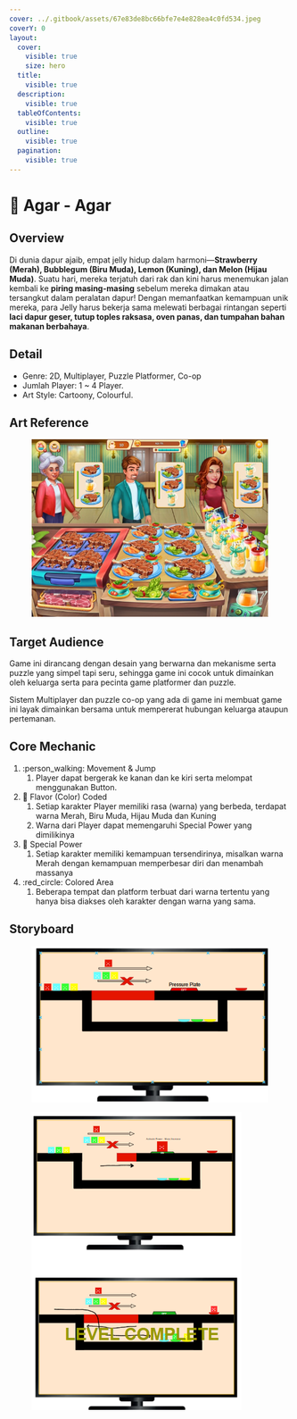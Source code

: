 ```yaml
---
cover: ../.gitbook/assets/67e83de8bc66bfe7e4e828ea4c0fd534.jpeg
coverY: 0
layout:
  cover:
    visible: true
    size: hero
  title:
    visible: true
  description:
    visible: true
  tableOfContents:
    visible: true
  outline:
    visible: true
  pagination:
    visible: true
---
```


# 🍮 Agar - Agar

## Overview

Di dunia dapur ajaib, empat jelly hidup dalam harmoni—**Strawberry (Merah), Bubblegum (Biru Muda), Lemon (Kuning), dan Melon (Hijau Muda)**. Suatu hari, mereka terjatuh dari rak dan kini harus menemukan jalan kembali ke **piring masing-masing** sebelum mereka dimakan atau tersangkut dalam peralatan dapur! Dengan memanfaatkan kemampuan unik mereka, para Jelly harus bekerja sama melewati berbagai rintangan seperti **laci dapur geser, tutup toples raksasa, oven panas, dan tumpahan bahan makanan berbahaya**.

## Detail

* Genre: 2D, Multiplayer, Puzzle Platformer, Co-op&#x20;
* Jumlah Player: 1 \~ 4 Player.
* Art Style: Cartoony, Colourful.

## Art Reference



<figure><img src="../.gitbook/assets/643x0w (2).jpg" alt=""><figcaption></figcaption></figure>



## Target Audience

Game ini dirancang dengan desain yang berwarna dan mekanisme serta puzzle yang simpel tapi seru, sehingga game ini cocok untuk dimainkan oleh keluarga serta para pecinta game platformer dan puzzle.

Sistem Multiplayer dan puzzle co-op yang ada di game ini membuat game ini layak dimainkan bersama untuk mempererat hubungan keluarga ataupun pertemanan.

## Core Mechanic

1. :person\_walking:  Movement & Jump
   1. Player dapat bergerak ke kanan dan ke kiri serta melompat menggunakan Button.
2. :strawberry: Flavor (Color) Coded
   1. Setiap karakter Player memiliki rasa (warna) yang berbeda, terdapat warna Merah, Biru Muda, Hijau Muda dan Kuning
   2. Warna dari Player dapat memengaruhi Special Power yang dimilikinya
3. :muscle: Special Power
   1. Setiap karakter memiliki kemampuan tersendirinya, misalkan warna Merah dengan kemampuan memperbesar diri dan menambah massanya
4. :red\_circle: Colored Area
   1. Beberapa tempat dan platform terbuat dari warna tertentu yang hanya bisa diakses oleh karakter dengan warna yang sama.



## Storyboard

<figure><img src="../.gitbook/assets/image (15).png" alt=""><figcaption></figcaption></figure>

<figure><img src="../.gitbook/assets/image (16).png" alt=""><figcaption></figcaption></figure>
